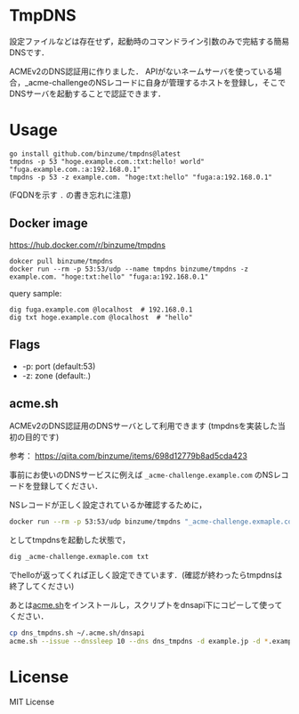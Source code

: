 # TmpDNS

設定ファイルなどは存在せず，起動時のコマンドライン引数のみで完結する簡易DNSです．

ACMEv2のDNS認証用に作りました．
APIがないネームサーバを使っている場合，_acme-challengeのNSレコードに自身が管理するホストを登録し，そこでDNSサーバを起動することで認証できます．

# Usage

```shell
go install github.com/binzume/tmpdns@latest
tmpdns -p 53 "hoge.example.com.:txt:hello! world" "fuga.example.com.:a:192.168.0.1"
tmpdns -p 53 -z example.com. "hoge:txt:hello" "fuga:a:192.168.0.1"
```

(FQDNを示す `.` の書き忘れに注意)

## Docker image

https://hub.docker.com/r/binzume/tmpdns

```shell
dokcer pull binzume/tmpdns
docker run --rm -p 53:53/udp --name tmpdns binzume/tmpdns -z example.com. "hoge:txt:hello" "fuga:a:192.168.0.1"
```

query sample:

```shell
dig fuga.example.com @localhost  # 192.168.0.1
dig txt hoge.example.com @localhost  # "hello"
```

## Flags

- -p: port (default:53)
- -z: zone (default:.)

## acme.sh

ACMEv2のDNS認証用のDNSサーバとして利用できます (tmpdnsを実装した当初の目的です)

参考： https://qiita.com/binzume/items/698d12779b8ad5cda423

事前にお使いのDNSサービスに例えば `_acme-challenge.example.com` のNSレコードを登録してください．

NSレコードが正しく設定されているか確認するために，

```bash
docker run --rm -p 53:53/udp binzume/tmpdns "_acme-challenge.exmaple.com.:txt:hello"
```

としてtmpdnsを起動した状態で，

```bash
dig _acme-challenge.exmaple.com txt
```

でhelloが返ってくれば正しく設定できています．(確認が終わったらtmpdnsは終了してください)

あとは[acme.sh](https://github.com/acmesh-official/acme.sh)をインストールし，スクリプトをdnsapi下にコピーして使ってください．

```bash
cp dns_tmpdns.sh ~/.acme.sh/dnsapi
acme.sh --issue --dnssleep 10 --dns dns_tmpdns -d example.jp -d *.example.jp
```

# License

MIT License
